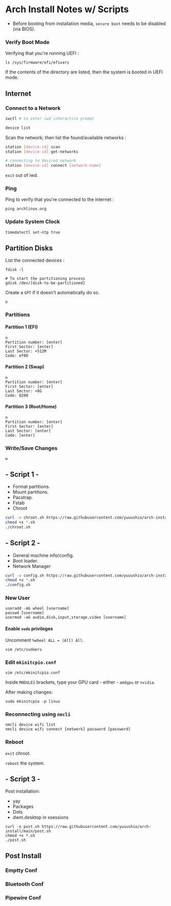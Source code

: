 # Arch Install Notes w/ Scripts

- Before booting from installation media, `secure boot` needs to be disabled (via BIOS).

### Verify Boot Mode
Verifying that you're running UEFI :
```shell
ls /sys/firmware/efi/efivars
```
If the contents of the directory are listed, then the system is booted in UEFI mode.

## Internet
### Connect to a Network
```bash
iwctl # to enter iwd interactive prompt
```

```bash
device list
```
Scan the network; then list the found/available networks :
```bash
station [device-id] scan
station [device-id] get-networks
```
```bash
# connecting to desired network
station [device-id] connect [network-name]
```
`exit` out of iwd.

### Ping
Ping to verify that you're connected to the internet :

```shell
ping archlinux.org
```

### Update System Clock
```bash
timedatectl set-ntp true
```

## Partition Disks
List the connected devices :
```shell
fdisk -l
```

```shell
# To start the partitioning process
gdisk /dev/[disk-to-be-partitioned]
```

Create a `GPT` if it doesn't automatically do so.
```
o
```

### Partitions
#### Partition 1 (EFI)
```
n
Partition number: [enter]
First Sector: [enter]
Last Sector: +512M
Code: ef00
```

#### Partition 2 (Swap)
```
n
Partition number: [enter]
First Sector: [enter]
Last Sector: +8G
Code: 8200
```


#### Partition 3 (Root/Home)
```
n
Partition number: [enter]
First Sector: [enter]
Last Sector: [enter]
Code: [enter]
```

### Write/Save Changes
```
w
```

## - Script 1 -

- Format partitions.
- Mount partitions.
- Pacstrap.
- Fstab
- Chroot

```bash
curl -o chroot.sh https://raw.githubusercontent.com/yuuushio/arch-install/main/chroot.sh
chmod +x *.sh
./chroot.sh
```

## - Script 2 -

- General machine info/config.
- Boot loader.
- Network Manager

```bash
curl -o config.sh https://raw.githubusercontent.com/yuuushio/arch-install/main/config.sh
chmod +x *.sh
./config.sh
```

### New User

```shell
useradd -mG wheel [username]
passwd [username]
usermod -aG audio,disk,input,storage,video [username]
```

#### Enable `sudo` privileges
Uncomment `%wheel ALL = (All) All`.
```shell
vim /etc/sudoers
```

### Edit `mkinitcpio.conf`
```shell
vim /etc/mkinitcpio.conf
```
Inside `MODULES` brackets, type your GPU card - either - `amdgpu` or `nvidia`.

After making changes:
```shell
sudo mkinitcpio -p linux 
```

### Reconnecting using `nmcli`
```shell
nmcli device wifi list
nmcli device wifi connect [network] password [password]
```

### Reboot
`exit` chroot.

`reboot` the system.

## - Script 3 -

Post installation:

- yay
- Packages
- Dots
- dwm.desktop in xsessions

```
curl -o post.sh https://raw.githubusercontent.com/yuuushio/arch-install/main/post.sh
chmod +x *.sh
./post.sh
```

## Post Install

### Emptty Conf

### Bluetooth Conf

### Pipewire Conf
